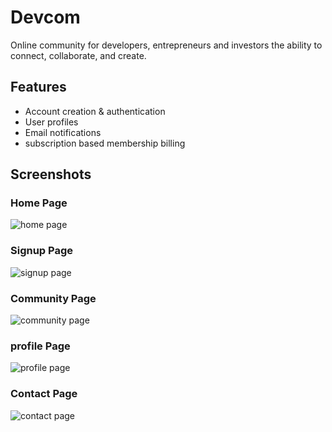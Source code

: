 # Devcom
Online community for developers, entrepreneurs and investors the ability to connect, collaborate, and create. 

## Features
- Account creation & authentication
- User profiles
- Email notifications
- subscription based membership billing


## Screenshots
### Home Page
![home page](https://github.com/hitro11/devcom/blob/master/app/assets/images/home.PNG)

### Signup Page
![signup page](https://github.com/hitro11/devcom/blob/master/app/assets/images/signup.PNG)

### Community Page
![community page](https://github.com/hitro11/devcom/blob/master/app/assets/images/community.PNG)

### profile Page
![profile page](https://github.com/hitro11/devcom/blob/master/app/assets/images/profile.PNG)

### Contact Page
![contact page](https://github.com/hitro11/devcom/blob/master/app/assets/images/contact.PNG)
